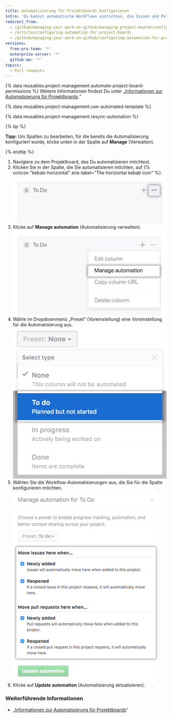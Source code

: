 ```yaml
---
title: Automatisierung für Projektboards konfigurieren
intro: 'Du kannst automatische Workflows einrichten, die Issues und Pull Requests in eine Projektboard-Spalte verschieben, wenn ein festgelegtes Ereignis auftritt.'
redirect_from:
  - /github/managing-your-work-on-github/managing-project-boards/configuring-automation-for-project-boards
  - /articles/configuring-automation-for-project-boards
  - /github/managing-your-work-on-github/configuring-automation-for-project-boards
versions:
  free-pro-team: '*'
  enterprise-server: '*'
  github-ae: '*'
topics:
  - Pull requests
---
```


{% data reusables.project-management.automate-project-board-permissions %} Weitere Informationen findest Du unter „[Informationen zur Automatisierung für Projektboards](/articles/about-automation-for-project-boards).“

{% data reusables.project-management.use-automated-template %}

{% data reusables.project-management.resync-automation %}

{% tip %}

**Tipp:** Um Spalten zu bearbeiten, für die bereits die Automatisierung konfiguriert wurde, klicke unten in der Spalte auf **Manage** (Verwalten).

{% endtip %}

1. Navigiere zu dem Projektboard, das Du automatisieren möchtest.
2. Klicken Sie in der Spalte, die Sie automatisieren möchten, auf {% octicon "kebab-horizontal" aria-label="The horizontal kebab icon" %}. ![Symbol für Bearbeiten](/assets/images/help/projects/edit-column-button.png)
3. Klicke auf **Manage automation** (Automatisierung verwalten). ![Schaltfläche „Manage automation“ (Automatisierung verwalten)](/assets/images/help/projects/manage-automation-button.png)
4. Wähle im Dropdownmenü „Preset“ (Voreinstellung) eine Voreinstellung für die Automatisierung aus. ![Voreinstellung für Automatisierung aus Menü auswählen](/assets/images/help/projects/select-automation.png)
5. Wählen Sie die Workflow-Automatisierungen aus, die Sie für die Spalte konfigurieren möchten. ![Liste der Optionen für die Automatisierung der Spalte](/assets/images/help/projects/select-automation-options-existing-column.png)
6. Klicke auf **Update automation** (Automatisierung aktualisieren).

### Weiterführende Informationen
- „[Informationen zur Automatisierung für Projektboards](/articles/about-automation-for-project-boards)“
